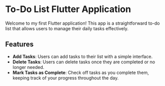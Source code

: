 # To-Do List Flutter Application

Welcome to my first Flutter application! This app is a straightforward to-do list that allows users to manage their daily tasks effectively.

## Features

- **Add Tasks**: Users can add tasks to their list with a simple interface.
- **Delete Tasks**: Users can delete tasks once they are completed or no longer needed.
- **Mark Tasks as Complete**: Check off tasks as you complete them, keeping track of your progress throughout the day.
